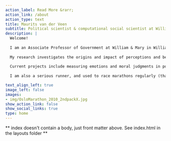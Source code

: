 ```yaml
---
action_label: Read More &rarr;
action_link: /about
action_type: text
title: Maurits van der Veen
subtitle: Political scientist & computational social scientist at William & Mary
description: |
  Welcome! 
  
  I am an Associate Professor of Government at William & Mary in Williamsburg, VA. Prior to coming to William & Mary in 2010, I taught at the University of Georgia and the University of Pennsylvania. 
  
  My research investigates the origins and impact of perceptions and beliefs in international relations, with a  focus on beliefs about "others": members of different minorities, (im)migrants, foreigners, etc. As a computational social scientist, I am particularly interested in measuring different aspects of beliefs and attitudes in texts, ranging from legislative debates to newspapers to social media. 
  
  Current projects include measuring emotions and moral judgments in political debates about migrants, analyzing the spread of cultural ideas across borders, and studying the presence and depth of international solidarity within the European Union.
  
  I am also a serious runner, and used to race marathons regularly (that's me on the left).

text_align_left: true
image_left: false
images:
- img/OsloMarathon_2010_2ndpackX.jpg
show_action_link: false
show_social_links: true
type: home
---
```


** index doesn't contain a body, just front matter above.
See index.html in the layouts folder **
